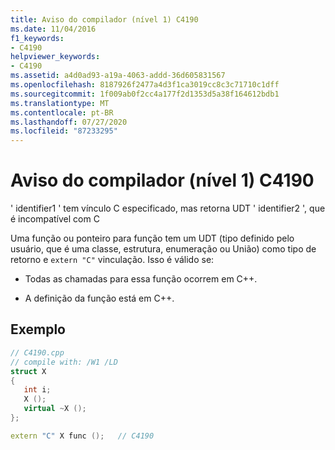 ```yaml
---
title: Aviso do compilador (nível 1) C4190
ms.date: 11/04/2016
f1_keywords:
- C4190
helpviewer_keywords:
- C4190
ms.assetid: a4d0ad93-a19a-4063-addd-36d605831567
ms.openlocfilehash: 8187926f2477a4d3f1ca3019cc8c3c71710c1dff
ms.sourcegitcommit: 1f009ab0f2cc4a177f2d1353d5a38f164612bdb1
ms.translationtype: MT
ms.contentlocale: pt-BR
ms.lasthandoff: 07/27/2020
ms.locfileid: "87233295"
---
```

# <a name="compiler-warning-level-1-c4190"></a>Aviso do compilador (nível 1) C4190

' identifier1 ' tem vínculo C especificado, mas retorna UDT ' identifier2 ', que é incompatível com C

Uma função ou ponteiro para função tem um UDT (tipo definido pelo usuário, que é uma classe, estrutura, enumeração ou União) como tipo de retorno e `extern "C"` vinculação. Isso é válido se:

- Todas as chamadas para essa função ocorrem em C++.

- A definição da função está em C++.

## <a name="example"></a>Exemplo

```cpp
// C4190.cpp
// compile with: /W1 /LD
struct X
{
   int i;
   X ();
   virtual ~X ();
};

extern "C" X func ();   // C4190
```
